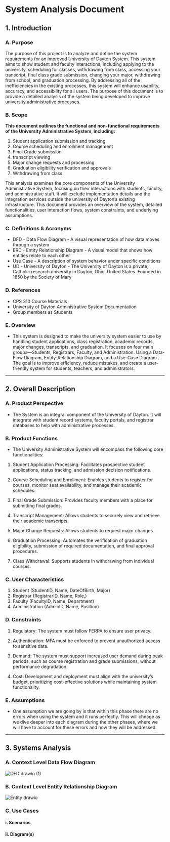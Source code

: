 # System Analysis Document

## 1. Introduction

### A. Purpose
The purpose of this project is to analyze and define the system requirements for an improved University of Dayton System. This system aims to show student and faculty interactions, including applying to the university, scheduling for classes, withdrawing from class, accessing your transcript, final class grade submission, changing your major, withdrawing from school, and graduation processing. By addressing all of the inefficiencies in the existing processes, this system will enhance usability, accuracy, and accessibility for all users. The purpose of this document is to provide a detailed analysis of the system being developed to improve university administrative processes. 


### B. Scope
**This document outlines the functional and non-functional requirements of the University Administrative System, including:**
  
1. Student application submission and tracking
2. Course scheduling and enrollment management
3. Final Grade submission
4. transcript viewing
5. Major change requests and processing
6. Graduation eligibility verification and approvals 
7. Withdrawing from class


This analysis examines the core components of the University Administrative System, focusing on their interactions with students, faculty, and administrative staff. It will exclude implementation details and the integration services outside the university of Dayton’s existing infrastructure. This document provides an overview of the system, detailed functionalities, user interaction flows, system constraints, and underlying assumptions.


### C. Definitions & Acronyms

- DFD - Data Flow Diagram - A visual representation of how data moves through a system
- ERD - Entity Relationship Diagram - A visual model that shows how entities relate to each other
- Use Case - A description of system behavior under specific conditions 
- UD - University of Dayton - The University of Dayton is a private, Catholic research university in Dayton, Ohio, United States. Founded in 1850 by the Society of Mary


### D. References
- CPS 310 Course Materials
- University of Dayton Administrative System Documentation
- Group members as Students

### E. Overview
- This system is designed to make the university system easier to use by handling student applications, class registration, academic records, major changes, transcripts, and graduation. It focuses on four main groups—Students, Registrars, Faculty, and Administration. Using a Data-Flow Diagram, Entity-Relationship Diagram, and a Use-Case Diagram . The goal is to improve efficiency, reduce mistakes, and create a user-friendly system for students, teachers, and administrators. 

---

## 2. Overall Description

### A. Product Perspective
- The System is an integral component of the University of Dayton. It will integrate with student record systems, faculty portals, and registrar databases to help with administrative processes.

### B. Product Functions
- The University Administrative System will encompass the following core functionalities:

1. Student Application Processing: Facilitates prospective student applications, status tracking, and admission decision notifications.

2. Course Scheduling and Enrollment: Enables students to register for courses, monitor seat availability, and manage their academic schedules.

3. Final Grade Submission: Provides faculty members with a place for submitting final grades.
   
4. Transcript Management: Allows students to securely view and retrieve their academic transcripts.

5. Major Change Requests: Allows students to request major changes.

6. Graduation Processing: Automates the verification of graduation eligibility, submission of required documentation, and final approval procedures.

7. Class Withdrawal: Supports students in withdrawing from individual courses.
   
### C. User Characteristics
1. Student (StudentID, Name, DateOfBirth, Major)
2. Registrar (RegistrarID, Name, Role,)
3. Faculty (FacultyID, Name, Department)
4. Administration (AdminID, Name, Position)

### D. Constraints
1. Regulatory: The system must follow FERPA to ensure user privacy.
   
2. Authentication: MFA must be enforced to prevent unauthorized access to sensitive data.

3. Demand: The system must support increased user demand during peak periods, such as course registration and grade submissions, without performance degradation.

4. Cost: Development and deployment must align with the university’s budget, prioritizing cost-effective solutions while maintaining system functionality.

### E. Assumptions
- One assumption we are going by is that within this phase there are no errors when using the system and it runs perfectly. This will chnage as we dive deeper into each diagram during the other phases, where we will have to account for these errors and how they will be addressed. 

---

## 3. Systems Analysis

### A. Context Level Data Flow Diagram

![DFD drawio (1)](https://github.com/user-attachments/assets/38aabe71-4d8f-427b-b843-465b02097d8c)


### B. Context Level Entity Relationship Diagram

![Entity drawio](https://github.com/user-attachments/assets/bdaafce3-c6b0-4095-a4bd-5c8d231b4055)


### C. Use Cases
#### i. Scenarios
  
#### ii. Diagram(s)
